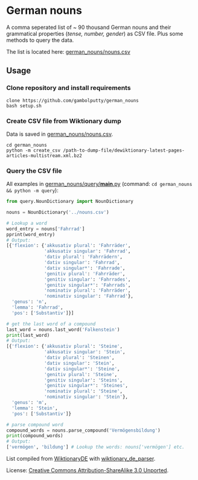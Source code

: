 # German nouns
A comma seperated list of ~ 90 thousand German nouns and their grammatical properties (*tense, number, gender*) as CSV file. Plus some methods to query the data.

The list is located here: [german_nouns/nouns.csv](/german_nouns/nouns.csv)

## Usage

### Clone repository and install requirements
```shell
clone https://github.com/gambolputty/german_nouns
bash setup.sh
```

### Create CSV file from Wiktionary dump
Data is saved in [german_nouns/nouns.csv](/german_nouns/nouns.csv).
```shell
cd german_nouns
python -m create_csv /path-to-dump-file/dewiktionary-latest-pages-articles-multistream.xml.bz2
```

### Query the CSV file
All examples in [german_nouns/query/__main__.py](/german_nouns/query/__main__.py) (command: `cd german_nouns && python -m query`):
```python
from query.NounDictionary import NounDictionary

nouns = NounDictionary('../nouns.csv')

# Lookup a word
word_entry = nouns['Fahrrad']
pprint(word_entry)
# Output:
[{'flexion': {'akkusativ plural': 'Fahrräder',
              'akkusativ singular': 'Fahrrad',
              'dativ plural': 'Fahrrädern',
              'dativ singular': 'Fahrrad',
              'dativ singular*': 'Fahrrade',
              'genitiv plural': 'Fahrräder',
              'genitiv singular': 'Fahrrades',
              'genitiv singular*': 'Fahrrads',
              'nominativ plural': 'Fahrräder',
              'nominativ singular': 'Fahrrad'},
  'genus': 'n',
  'lemma': 'Fahrrad',
  'pos': ['Substantiv']}]

# get the last word of a compound
last_word = nouns.last_word('Falkenstein')
print(last_word)
# Output:
[{'flexion': {'akkusativ plural': 'Steine',
              'akkusativ singular': 'Stein',
              'dativ plural': 'Steinen',
              'dativ singular': 'Stein',
              'dativ singular*': 'Steine',
              'genitiv plural': 'Steine',
              'genitiv singular': 'Steins',
              'genitiv singular*': 'Steines',
              'nominativ plural': 'Steine',
              'nominativ singular': 'Stein'},
  'genus': 'm',
  'lemma': 'Stein',
  'pos': ['Substantiv']}

# parse compound word
compound_words = nouns.parse_compound('Vermögensbildung')
print(compound_words)
# Output:
['vermögen', 'bildung'] # Lookup the words: nouns['vermögen'] etc.
```

List compiled from [WiktionaryDE](https://de.wiktionary.org) with [wiktionary_de_parser](https://github.com/gambolputty/wiktionary_de_parser).

License: [Creative Commons Attribution-ShareAlike 3.0 Unported](https://creativecommons.org/licenses/by-sa/3.0/deed.en).
